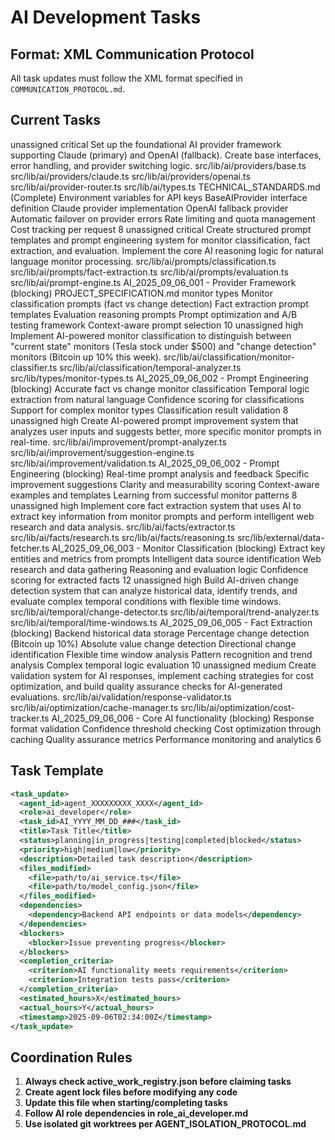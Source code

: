 # AI Development Tasks

## Format: XML Communication Protocol
All task updates must follow the XML format specified in `COMMUNICATION_PROTOCOL.md`.

## Current Tasks

<task id="AI_2025_09_06_001" status="ready">
  <title>AI Provider Integration Framework</title>
  <assigned_to>unassigned</assigned_to>
  <priority>critical</priority>
  <description>Set up the foundational AI provider framework supporting Claude (primary) and OpenAI (fallback). Create base interfaces, error handling, and provider switching logic.</description>
  <files_to_modify>
    <file>src/lib/ai/providers/base.ts</file>
    <file>src/lib/ai/providers/claude.ts</file>
    <file>src/lib/ai/providers/openai.ts</file>
    <file>src/lib/ai/provider-router.ts</file>
    <file>src/lib/ai/types.ts</file>
  </files_to_modify>
  <dependencies>
    <dependency>TECHNICAL_STANDARDS.md (Complete)</dependency>
    <dependency>Environment variables for API keys</dependency>
  </dependencies>
  <completion_criteria>
    <criterion>BaseAIProvider interface definition</criterion>
    <criterion>Claude provider implementation</criterion>
    <criterion>OpenAI fallback provider</criterion>
    <criterion>Automatic failover on provider errors</criterion>
    <criterion>Rate limiting and quota management</criterion>
    <criterion>Cost tracking per request</criterion>
  </completion_criteria>
  <estimated_hours>8</estimated_hours>
</task>

<task id="AI_2025_09_06_002" status="ready">
  <title>Prompt Engineering System</title>
  <assigned_to>unassigned</assigned_to>
  <priority>critical</priority>
  <description>Create structured prompt templates and prompt engineering system for monitor classification, fact extraction, and evaluation. Implement the core AI reasoning logic for natural language monitor processing.</description>
  <files_to_modify>
    <file>src/lib/ai/prompts/classification.ts</file>
    <file>src/lib/ai/prompts/fact-extraction.ts</file>
    <file>src/lib/ai/prompts/evaluation.ts</file>
    <file>src/lib/ai/prompt-engine.ts</file>
  </files_to_modify>
  <dependencies>
    <dependency>AI_2025_09_06_001 - Provider Framework (blocking)</dependency>
    <dependency>PROJECT_SPECIFICATION.md monitor types</dependency>
  </dependencies>
  <completion_criteria>
    <criterion>Monitor classification prompts (fact vs change detection)</criterion>
    <criterion>Fact extraction prompt templates</criterion>
    <criterion>Evaluation reasoning prompts</criterion>
    <criterion>Prompt optimization and A/B testing framework</criterion>
    <criterion>Context-aware prompt selection</criterion>
  </completion_criteria>
  <estimated_hours>10</estimated_hours>
</task>

<task id="AI_2025_09_06_003" status="ready">
  <title>Monitor Classification Engine</title>
  <assigned_to>unassigned</assigned_to>
  <priority>high</priority>
  <description>Implement AI-powered monitor classification to distinguish between "current state" monitors (Tesla stock under $500) and "change detection" monitors (Bitcoin up 10% this week).</description>
  <files_to_modify>
    <file>src/lib/ai/classification/monitor-classifier.ts</file>
    <file>src/lib/ai/classification/temporal-analyzer.ts</file>
    <file>src/lib/types/monitor-types.ts</file>
  </files_to_modify>
  <dependencies>
    <dependency>AI_2025_09_06_002 - Prompt Engineering (blocking)</dependency>
  </dependencies>
  <completion_criteria>
    <criterion>Accurate fact vs change monitor classification</criterion>
    <criterion>Temporal logic extraction from natural language</criterion>
    <criterion>Confidence scoring for classifications</criterion>
    <criterion>Support for complex monitor types</criterion>
    <criterion>Classification result validation</criterion>
  </completion_criteria>
  <estimated_hours>8</estimated_hours>
</task>

<task id="AI_2025_09_06_004" status="ready">
  <title>Prompt Improvement Assistant</title>
  <assigned_to>unassigned</assigned_to>
  <priority>high</priority>
  <description>Create AI-powered prompt improvement system that analyzes user inputs and suggests better, more specific monitor prompts in real-time.</description>
  <files_to_modify>
    <file>src/lib/ai/improvement/prompt-analyzer.ts</file>
    <file>src/lib/ai/improvement/suggestion-engine.ts</file>
    <file>src/lib/ai/improvement/validation.ts</file>
  </files_to_modify>
  <dependencies>
    <dependency>AI_2025_09_06_002 - Prompt Engineering (blocking)</dependency>
  </dependencies>
  <completion_criteria>
    <criterion>Real-time prompt analysis and feedback</criterion>
    <criterion>Specific improvement suggestions</criterion>
    <criterion>Clarity and measurability scoring</criterion>
    <criterion>Context-aware examples and templates</criterion>
    <criterion>Learning from successful monitor patterns</criterion>
  </completion_criteria>
  <estimated_hours>8</estimated_hours>
</task>

<task id="AI_2025_09_06_005" status="ready">
  <title>Fact Extraction and Reasoning Engine</title>
  <assigned_to>unassigned</assigned_to>
  <priority>high</priority>
  <description>Implement core fact extraction system that uses AI to extract key information from monitor prompts and perform intelligent web research and data analysis.</description>
  <files_to_modify>
    <file>src/lib/ai/facts/extractor.ts</file>
    <file>src/lib/ai/facts/research.ts</file>
    <file>src/lib/ai/facts/reasoning.ts</file>
    <file>src/lib/external/data-fetcher.ts</file>
  </files_to_modify>
  <dependencies>
    <dependency>AI_2025_09_06_003 - Monitor Classification (blocking)</dependency>
  </dependencies>
  <completion_criteria>
    <criterion>Extract key entities and metrics from prompts</criterion>
    <criterion>Intelligent data source identification</criterion>
    <criterion>Web research and data gathering</criterion>
    <criterion>Reasoning and evaluation logic</criterion>
    <criterion>Confidence scoring for extracted facts</criterion>
  </completion_criteria>
  <estimated_hours>12</estimated_hours>
</task>

<task id="AI_2025_09_06_006" status="ready">
  <title>Change Detection and Temporal Logic</title>
  <assigned_to>unassigned</assigned_to>
  <priority>high</priority>
  <description>Build AI-driven change detection system that can analyze historical data, identify trends, and evaluate complex temporal conditions with flexible time windows.</description>
  <files_to_modify>
    <file>src/lib/ai/temporal/change-detector.ts</file>
    <file>src/lib/ai/temporal/trend-analyzer.ts</file>
    <file>src/lib/ai/temporal/time-windows.ts</file>
  </files_to_modify>
  <dependencies>
    <dependency>AI_2025_09_06_005 - Fact Extraction (blocking)</dependency>
    <dependency>Backend historical data storage</dependency>
  </dependencies>
  <completion_criteria>
    <criterion>Percentage change detection (Bitcoin up 10%)</criterion>
    <criterion>Absolute value change detection</criterion>
    <criterion>Directional change identification</criterion>
    <criterion>Flexible time window analysis</criterion>
    <criterion>Pattern recognition and trend analysis</criterion>
    <criterion>Complex temporal logic evaluation</criterion>
  </completion_criteria>
  <estimated_hours>10</estimated_hours>
</task>

<task id="AI_2025_09_06_007" status="ready">
  <title>AI Response Validation and Optimization</title>
  <assigned_to>unassigned</assigned_to>
  <priority>medium</priority>
  <description>Create validation system for AI responses, implement caching strategies for cost optimization, and build quality assurance checks for AI-generated evaluations.</description>
  <files_to_modify>
    <file>src/lib/ai/validation/response-validator.ts</file>
    <file>src/lib/ai/optimization/cache-manager.ts</file>
    <file>src/lib/ai/optimization/cost-tracker.ts</file>
  </files_to_modify>
  <dependencies>
    <dependency>AI_2025_09_06_006 - Core AI functionality (blocking)</dependency>
  </dependencies>
  <completion_criteria>
    <criterion>Response format validation</criterion>
    <criterion>Confidence threshold checking</criterion>
    <criterion>Cost optimization through caching</criterion>
    <criterion>Quality assurance metrics</criterion>
    <criterion>Performance monitoring and analytics</criterion>
  </completion_criteria>
  <estimated_hours>6</estimated_hours>
</task>

## Task Template
```xml
<task_update>
  <agent_id>agent_XXXXXXXXX_XXXX</agent_id>
  <role>ai_developer</role>
  <task_id>AI_YYYY_MM_DD_###</task_id>
  <title>Task Title</title>
  <status>planning|in_progress|testing|completed|blocked</status>
  <priority>high|medium|low</priority>
  <description>Detailed task description</description>
  <files_modified>
    <file>path/to/ai_service.ts</file>
    <file>path/to/model_config.json</file>
  </files_modified>
  <dependencies>
    <dependency>Backend API endpoints or data models</dependency>
  </dependencies>
  <blockers>
    <blocker>Issue preventing progress</blocker>
  </blockers>
  <completion_criteria>
    <criterion>AI functionality meets requirements</criterion>
    <criterion>Integration tests pass</criterion>
  </completion_criteria>
  <estimated_hours>X</estimated_hours>
  <actual_hours>Y</actual_hours>
  <timestamp>2025-09-06T02:34:00Z</timestamp>
</task_update>
```

## Coordination Rules

1. **Always check active_work_registry.json before claiming tasks**
2. **Create agent lock files before modifying any code**
3. **Update this file when starting/completing tasks**
4. **Follow AI role dependencies in role_ai_developer.md**
5. **Use isolated git worktrees per AGENT_ISOLATION_PROTOCOL.md**